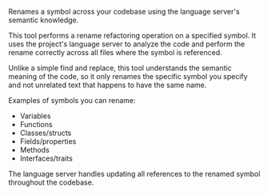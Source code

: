 Renames a symbol across your codebase using the language server's semantic knowledge.

This tool performs a rename refactoring operation on a specified symbol. It uses the project's language server to analyze the code and perform the rename correctly across all files where the symbol is referenced.

Unlike a simple find and replace, this tool understands the semantic meaning of the code, so it only renames the specific symbol you specify and not unrelated text that happens to have the same name.

Examples of symbols you can rename:
- Variables
- Functions
- Classes/structs
- Fields/properties
- Methods
- Interfaces/traits

The language server handles updating all references to the renamed symbol throughout the codebase.
